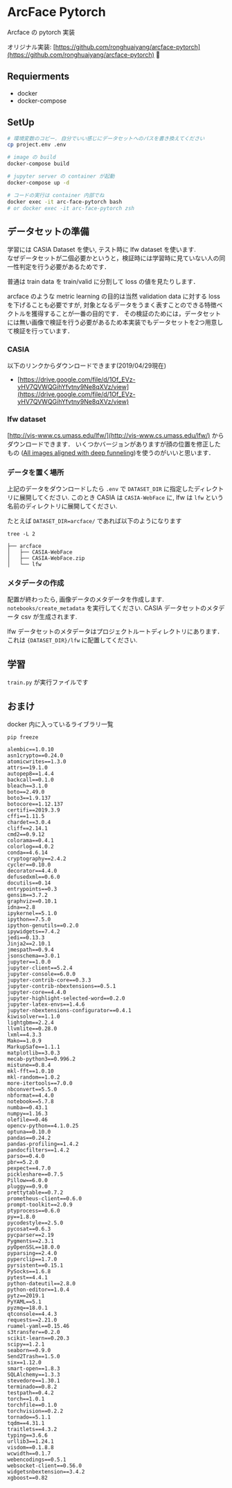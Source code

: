 # ArcFace Pytorch

Arcface の pytorch 実装

オリジナル実装: [https://github.com/ronghuaiyang/arcface-pytorch](https://github.com/ronghuaiyang/arcface-pytorch) :pray:

## Requierments

* docker
* docker-compose

## SetUp

```bash
# 環境変数のコピー. 自分でいい感じにデータセットへのパスを書き換えてください
cp project.env .env

# image の build
docker-compose build

# jupyter server の container が起動
docker-compose up -d

# コードの実行は container 内部でね
docker exec -it arc-face-pytorch bash
# or docker exec -it arc-face-pytorch zsh
```

## データセットの準備

学習には CASIA Dataset を使い, テスト時に lfw dataset を使います.  
なぜデータセットが二個必要かというと，検証時には学習時に見ていない人の同一性判定を行う必要があるためです．

普通は train data を train/valid に分割して loss の値を見たりします．

arcface のような metric learning の目的は当然 validation data に対する loss を下げることも必要ですが, 対象となるデータをうまく表すことのできる特徴ベクトルを獲得することが一番の目的です．
その検証のためには，データセットには無い画像で検証を行う必要があるため本実装でもデータセットを2つ用意して検証を行っています．

### CASIA

以下のリンクからダウンロードできます(2019/04/29現在)

* [https://drive.google.com/file/d/1Of_EVz-yHV7QVWQGihYfvtny9Ne8qXVz/view](https://drive.google.com/file/d/1Of_EVz-yHV7QVWQGihYfvtny9Ne8qXVz/view)

### lfw dataset

[http://vis-www.cs.umass.edu/lfw/](http://vis-www.cs.umass.edu/lfw/) からダウンロードできます．
いくつかバージョンがありますが顔の位置を修正したもの ([All images aligned with deep funneling](http://vis-www.cs.umass.edu/lfw/lfw-deepfunneled.tgz))を使うのがいいと思います．

### データを置く場所

上記のデータをダウンロードしたら `.env` で `DATASET_DIR` に指定したディレクトリに展開してください. このとき CASIA は `CASIA-WebFace` に, lfw は `lfw` という名前のディレクトリに展開してください.

たとえば `DATASET_DIR=arcface/` であれば以下のようになります

```
tree -L 2

├── arcface
│   ├── CASIA-WebFace
│   ├── CASIA-WebFace.zip
│   └── lfw
```

### メタデータの作成

配置が終わったら, 画像データのメタデータを作成します. `notebooks/create_metadata` を実行してください. CASIA データセットのメタデータ csv が生成されます.

lfw データセットのメタデータはプロジェクトルートディレクトリにあります．これは `{DATASET_DIR}/lfw` に配置してください.

## 学習

`train.py` が実行ファイルです

## おまけ

docker 内に入っているライブラリ一覧

```
pip freeze 

alembic==1.0.10
asn1crypto==0.24.0
atomicwrites==1.3.0
attrs==19.1.0
autopep8==1.4.4
backcall==0.1.0
bleach==3.1.0
boto==2.49.0
boto3==1.9.137
botocore==1.12.137
certifi==2019.3.9
cffi==1.11.5
chardet==3.0.4
cliff==2.14.1
cmd2==0.9.12
colorama==0.4.1
colorlog==4.0.2
conda==4.6.14
cryptography==2.4.2
cycler==0.10.0
decorator==4.4.0
defusedxml==0.6.0
docutils==0.14
entrypoints==0.3
gensim==3.7.2
graphviz==0.10.1
idna==2.8
ipykernel==5.1.0
ipython==7.5.0
ipython-genutils==0.2.0
ipywidgets==7.4.2
jedi==0.13.3
Jinja2==2.10.1
jmespath==0.9.4
jsonschema==3.0.1
jupyter==1.0.0
jupyter-client==5.2.4
jupyter-console==6.0.0
jupyter-contrib-core==0.3.3
jupyter-contrib-nbextensions==0.5.1
jupyter-core==4.4.0
jupyter-highlight-selected-word==0.2.0
jupyter-latex-envs==1.4.6
jupyter-nbextensions-configurator==0.4.1
kiwisolver==1.1.0
lightgbm==2.2.4
llvmlite==0.28.0
lxml==4.3.3
Mako==1.0.9
MarkupSafe==1.1.1
matplotlib==3.0.3
mecab-python3==0.996.2
mistune==0.8.4
mkl-fft==1.0.10
mkl-random==1.0.2
more-itertools==7.0.0
nbconvert==5.5.0
nbformat==4.4.0
notebook==5.7.8
numba==0.43.1
numpy==1.16.3
olefile==0.46
opencv-python==4.1.0.25
optuna==0.10.0
pandas==0.24.2
pandas-profiling==1.4.2
pandocfilters==1.4.2
parso==0.4.0
pbr==5.2.0
pexpect==4.7.0
pickleshare==0.7.5
Pillow==6.0.0
pluggy==0.9.0
prettytable==0.7.2
prometheus-client==0.6.0
prompt-toolkit==2.0.9
ptyprocess==0.6.0
py==1.8.0
pycodestyle==2.5.0
pycosat==0.6.3
pycparser==2.19
Pygments==2.3.1
pyOpenSSL==18.0.0
pyparsing==2.4.0
pyperclip==1.7.0
pyrsistent==0.15.1
PySocks==1.6.8
pytest==4.4.1
python-dateutil==2.8.0
python-editor==1.0.4
pytz==2019.1
PyYAML==5.1
pyzmq==18.0.1
qtconsole==4.4.3
requests==2.21.0
ruamel-yaml==0.15.46
s3transfer==0.2.0
scikit-learn==0.20.3
scipy==1.2.1
seaborn==0.9.0
Send2Trash==1.5.0
six==1.12.0
smart-open==1.8.3
SQLAlchemy==1.3.3
stevedore==1.30.1
terminado==0.8.2
testpath==0.4.2
torch==1.0.1
torchfile==0.1.0
torchvision==0.2.2
tornado==5.1.1
tqdm==4.31.1
traitlets==4.3.2
typing==3.6.6
urllib3==1.24.1
visdom==0.1.8.8
wcwidth==0.1.7
webencodings==0.5.1
websocket-client==0.56.0
widgetsnbextension==3.4.2
xgboost==0.82
```
